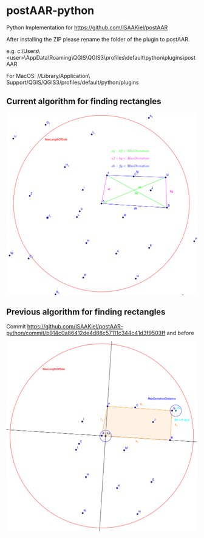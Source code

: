 # postAAR-python
Python Implementation for https://github.com/ISAAKiel/postAAR

After installing the ZIP please rename the folder of the plugin to postAAR.

e.g. c:\Users\\\<user>\AppData\Roaming\QGIS\QGIS3\profiles\default\python\plugins\postAAR

For MacOS: /<user>/Library/Application\ Support/QGIS/QGIS3/profiles/default/python/plugins 

## Current algorithm for finding rectangles

![3nd Algorithm](https://github.com/ISAAKiel/postAAR-python/blob/master/ggb/3rd_algo.png "3nd Algorithm")

## Previous algorithm for finding rectangles
Commit https://github.com/ISAAKiel/postAAR-python/commit/b914c0a86412de4d88c57111c344c41d3f9503ff and before

![2nd Algorithm](https://github.com/ISAAKiel/postAAR-python/blob/master/ggb/2nd_algo.png "2nd Algorithm")
